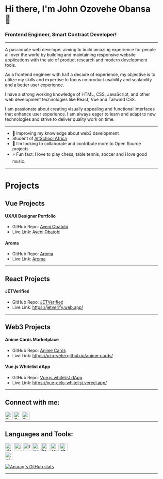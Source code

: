 <!---
ozo-vehe/ozo-vehe is a ✨ special ✨ repository because its `README.md` (this file) appears on your GitHub profile.
You can click the Preview link to take a look at your changes.
--->
# Hi there, I'm John Ozovehe Obansa 👋
### Frontend Engineer, Smart Contract Developer!
---
A passionate web developer aiming to build amazing experience for people all over the world by building and maintaining responsive website applications with the aid of product research and modern development tools.

As a frontend engineer with half a decade of experience, my objective is to utilize my skills and expertise to focus on product usability and scalability and a better user experience.

I have a strong working knowledge of HTML, CSS, JavaScript, and other web development technologies like React, Vue and Tailwind CSS.

I am passionate about creating visually appealing and functional interfaces that enhance user experience. I am always eager to learn and adapt to new technologies and strive to deliver quality work on time.

---
- 🌱 Improving my knowledge about web3 development
- Student of [AltSchool Africa](https://www.altschoolafrica.com/)
- 👯 I’m looking to collaborate and contribute more to Open Source projects
- ⚡ Fun fact: I love to play chess, table tennis, soccer and i love good music.
---
# Projects
## Vue Projects
#### UX/UI Designer Portfolio
- GitHub Repo: [Ayeni Obatobi](https://github.com/ozo-vehe/ayeni)
- Live Link: [Ayeni Obatobi](https://obatobiayeni.web.app/)

#### Aroma
- GitHub Repo: [Aroma](https://github.com/ozo-vehe/aroma)
- Live Link: [Aroma](https://aroma-two.vercel.app/)

---
## React Projects
#### JETVerified
- GitHub Repo: [JETVerified](https://github.com/ozo-vehe/jetverify)
- Live Link: https://jetverify.web.app/


---
## Web3 Projects
#### Anime Cards Marketplace
- GitHub Repo: [Anime Cards](https://github.com/ozo-vehe/anime-cards)
- Live Link: https://ozo-vehe.github.io/anime-cards/


#### Vue.js Whitelist dApp
- GitHub Repo: [Vue.js whitelist dApp](https://github.com/ozo-vehe/vue-celo-whitelist)
- Live Link: https://vue-celo-whitelist.vercel.app/
---

## Connect with me:

[<img align="left" alt="Ozovehe | Gmail" width="25px" src="https://img.icons8.com/color/48/null/gmail--v1.png" />][gmail]
[<img align="left" alt="Ozovehe | Twitter" width="25px" src="https://img.icons8.com/color/48/null/twitter--v1.png" />][twitter]
[<img align="left" alt="Ozovehe | LinkedIn" width="25px" src="https://img.icons8.com/color/48/null/linkedin-circled--v1.png" />][linkedin]

<br />

---

## Languages and Tools:
[<img alt="visual studio code" width="26px" src="https://img.icons8.com/fluent/240/000000/visual-studio-code-2019.png" />](https://code.visualstudio.com/)
[<img alt="javascript" width="26px" src="https://img.icons8.com/color/240/000000/javascript.png" />](https://developer.mozilla.org/en-US/docs/Web/JavaScript)
[<img alt="react" width="26px" src="https://img.icons8.com/color/240/000000/react-native.png" />](https://reactjs.org/)
[<img alt="vue" width="26px" src="https://img.icons8.com/color/48/000000/vue-js.png"/>](https://vuejs.org/)
[<img alt="html5" width="26px" src="https://img.icons8.com/color/240/000000/html-5.png">](https://developer.mozilla.org/en-US/docs/Web/HTML)
[<img alt="css3" width="26px" src="https://img.icons8.com/color/240/000000/css3.png">](https://developer.mozilla.org/en-US/docs/Web/CSS)
[<img alt="github" width="26px" src="https://img.icons8.com/ios-glyphs/240/000000/github.png">](https://github.com/)
<br />
[<img alt="windows" width="26px" src="https://img.icons8.com/color/240/000000/windows-10.png">](https://www.microsoft.com/en-us/windows)



[![Anurag's GitHub stats](https://github-readme-stats.vercel.app/api?username=ozo-vehe)](https://github.com/ozo-vehe/github-readme-stats)


---

[twitter]: https://twitter.com/__ozovehe
[linkedin]: https://www.linkedin.com/in/ozovehe
[gmail]: https://johnnie.vehe@gmail.com
